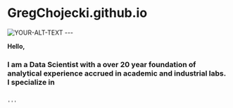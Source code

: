 # GregChojecki.github.io
<picture>
 <source media="(prefers-color-scheme: dark)" srcset="YOUR-DARKMODE-IMAGE">
 <source media="(prefers-color-scheme: light)" srcset="YOUR-LIGHTMODE-IMAGE">
 <img alt="YOUR-ALT-TEXT" src="YOUR-DEFAULT-IMAGE">
</picture>
---

**Hello,**

### I am a Data Scientist with a over 20 year foundation of analytical experience accrued in academic and industrial labs. I specialize in 

```{r}

'''

